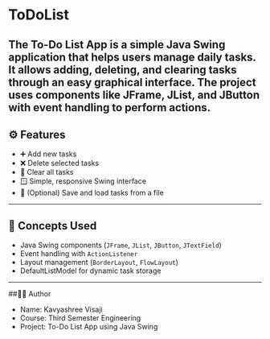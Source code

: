# ToDoList
The To-Do List App is a simple Java Swing application that helps users manage daily tasks. It allows adding, deleting, and clearing tasks through an easy graphical interface. The project uses components like JFrame, JList, and JButton with event handling to perform actions. 
---

## ⚙️ Features
- ➕ Add new tasks  
- ❌ Delete selected tasks  
- 🧹 Clear all tasks  
- 🪟 Simple, responsive Swing interface  
- 💾 (Optional) Save and load tasks from a file  

---

## 🧠 Concepts Used
- Java Swing components (`JFrame`, `JList`, `JButton`, `JTextField`)  
- Event handling with `ActionListener`  
- Layout management (`BorderLayout`, `FlowLayout`)  
- DefaultListModel for dynamic task storage  

---
##👩‍💻 Author

- Name: Kavyashree Visaji
- Course: Third Semester Engineering
- Project: To-Do List App using Java Swing
